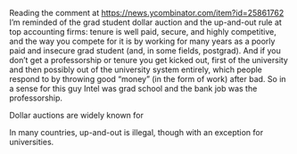 Reading the comment at <https://news.ycombinator.com/item?id=25861762>
I’m reminded of the grad student dollar auction and the up-and-out
rule at top accounting firms: tenure is well paid, secure, and highly
competitive, and the way you compete for it is by working for many
years as a poorly paid and insecure grad student (and, in some fields,
postgrad).  And if you don’t get a professorship or tenure you get
kicked out, first of the university and then possibly out of the
university system entirely, which people respond to by throwing good
“money” (in the form of work) after bad.  So in a sense for this guy
Intel was grad school and the bank job was the professorship.

Dollar auctions are widely known for 

In many countries, up-and-out is illegal, though with an exception for
universities.